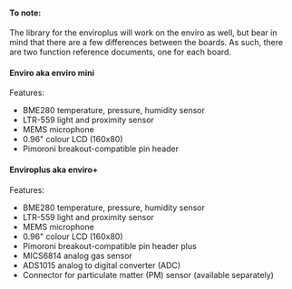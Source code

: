 #### To note:
The library for the enviroplus will work on the enviro as well, but bear in mind that there are a few differences between the boards. 
As such, there are two function reference documents, one for each board.

#### Enviro aka enviro mini

Features:
- BME280 temperature, pressure, humidity sensor 
- LTR-559 light and proximity sensor
- MEMS microphone
- 0.96" colour LCD (160x80)
- Pimoroni breakout-compatible pin header

#### Enviroplus aka enviro+

Features:
- BME280 temperature, pressure, humidity sensor
- LTR-559 light and proximity sensor
- MEMS microphone
- 0.96" colour LCD (160x80)
- Pimoroni breakout-compatible pin header
plus
- MICS6814 analog gas sensor
- ADS1015 analog to digital converter (ADC)
- Connector for particulate matter (PM) sensor (available separately)
